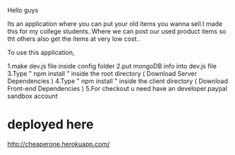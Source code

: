 Hello guys 

Its an application where you can put your old items you wanna sell.I made this for my college students..Where we can post our used  product items so tht others also get the items at very low cost..


To use this application,

1.make dev.js file inside config folder
2.put mongoDB info into dev.js file
3.Type " npm install " inside the root directory ( Download Server Dependencies )
4.Type " npm install " inside the client directory ( Download Front-end Dependencies )
5.For checkout u need  have an developer.paypal sandbox account

# deployed here
http://cheaperone.herokuapp.com/
